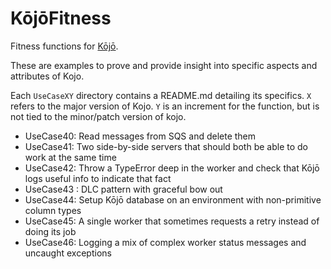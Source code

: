 # KōjōFitness
Fitness functions for [Kōjō](https://github.com/neighborhoods/kojo).

These are examples to prove and provide insight into specific aspects and attributes of Kojo.

Each `UseCaseXY` directory contains a README.md detailing its specifics.
`X` refers to the major version of Kojo. `Y` is an increment for the function, but is not tied to the minor/patch version of kojo.

- UseCase40: Read messages from SQS and delete them
- UseCase41: Two side-by-side servers that should both be able to do work at the same time
- UseCase42: Throw a TypeError deep in the worker and check that Kōjō logs useful info to indicate that fact
- UseCase43 : DLC pattern with graceful bow out
- UseCase44: Setup Kōjō database on an environment with non-primitive column types
- UseCase45: A single worker that sometimes requests a retry instead of doing its job
- UseCase46: Logging a mix of complex worker status messages and uncaught exceptions

